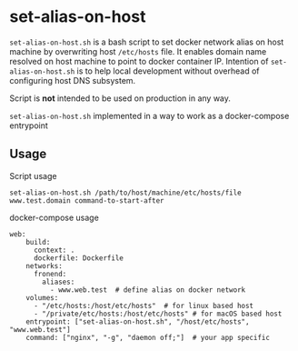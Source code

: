 # set-alias-on-host
`set-alias-on-host.sh` is a bash script to set docker network alias on host machine by overwriting 
host `/etc/hosts` file. It enables domain name resolved on host machine to point to docker container IP. 
Intention of `set-alias-on-host.sh` is to help local development without overhead of configuring host DNS subsystem.

Script is **not** intended to be used on production in any way.

`set-alias-on-host.sh` implemented in a way to work as a docker-compose entrypoint 

## Usage
Script usage
```
set-alias-on-host.sh /path/to/host/machine/etc/hosts/file www.test.domain command-to-start-after
```
docker-compose usage
```
web:
    build:
      context: .
      dockerfile: Dockerfile
    networks:
      fronend:
        aliases:
          - www.web.test  # define alias on docker network
    volumes:
      - "/etc/hosts:/host/etc/hosts"  # for linux based host
      - "/private/etc/hosts:/host/etc/hosts" # for macOS based host
    entrypoint: ["set-alias-on-host.sh", "/host/etc/hosts", "www.web.test"]
    command: ["nginx", "-g", "daemon off;"]  # your app specific
```